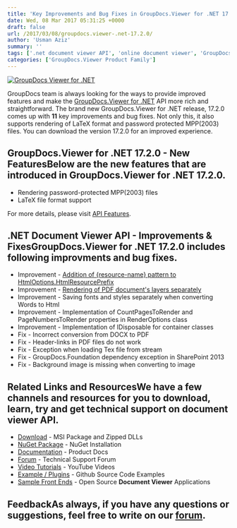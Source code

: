 ```yaml
---
title: 'Key Improvements and Bug Fixes in GroupDocs.Viewer for .NET 17.2.0'
date: Wed, 08 Mar 2017 05:31:25 +0000
draft: false
url: /2017/03/08/groupdocs.viewer-.net-17.2.0/
author: 'Usman Aziz'
summary: ''
tags: ['.net document viewer API', 'online document viewer', 'GroupDocs.Viewer for .NET Releases']
categories: ['GroupDocs.Viewer Product Family']
---
```


[![GroupDocs Viewer for .NET](https://blog.groupdocs.com/wp-content/uploads/sites/4/2016/11/groupdocs-viewer-net.png)](http://groupdocs.com/dot-net/document-viewer-library)

GroupDocs team is always looking for the ways to provide improved features and make the [GroupDocs.Viewer for .NET](https://downloads.groupdocs.com/viewer/net/new-releases/groupdocs.viewer-for-.net-17.2.0/) API more rich and straightforward. The brand new GroupDocs.Viewer for .NET release, 17.2.0 comes up with **11** key improvements and bug fixes. Not only this, it also supports rendering of LaTeX format and password protected MPP(2003) files. You can download the version 17.2.0 for an improved experience.

## GroupDocs.Viewer for .NET 17.2.0 - New FeaturesBelow are the new features that are introduced in GroupDocs.Viewer for .NET 17.2.0.

*   Rendering password-protected MPP(2003) files
*   LaTeX file format support

For more details, please visit [API Features](https://docs.groupdocs.com/viewer/net "GroupDocs.Viewer features").

## .NET Document Viewer API - Improvements & FixesGroupDocs.Viewer for .NET 17.2.0 includes following improvments and bug fixes.

*   Improvement - [Addition of {resource-name} pattern to HtmlOptions.HtmlResourcePrefix](https://docs.groupdocs.com/viewer/net)
*   Improvement - [Rendering of PDF document's layers separately](https://docs.groupdocs.com/viewer/net)
*   Improvement - Saving fonts and styles separately when converting Words to Html
*   Improvement - Implementation of CountPagesToRender and PageNumbersToRender properties in RenderOptions class
*   Improvement - Implementation of IDisposable for container classes
*   Fix - Incorrect conversion from DOCX to PDF
*   Fix - Header-links in PDF files do not work
*   Fix - Exception when loading Tex file from stream
*   Fix - GroupDocs.Foundation dependency exception in SharePoint 2013
*   Fix - Background image is missing when converting to image

## Related Links and ResourcesWe have a few channels and resources for you to download, learn, try and get technical support on **document viewer API**.

*   [Download](http://downloads.groupdocs.com/viewer/net "Download API") - MSI Package and Zipped DLLs
*   [NuGet Package](https://www.nuget.org/packages/groupdocs-viewer-dotnet/ "Install from NuGet Package") - NuGet Installation
*   [Documentation](https://docs.groupdocs.com/viewer/net "Document Viewer API Documentation ") - Product Docs
*   [Forum](http://groupdocs.com/Community/forums/groupdocs.viewer-product-family/4/showforum.aspx "Technical Support Forum") - Technical Support Forum
*   [Video Tutorials](https://www.youtube.com/channel/UCgO8dwgI5KAsQCVegviVXYA/playlists "GroupDocs.Viewer video tutorials") - YouTube Videos
*   [Example / Plugins](https://github.com/groupdocsviewer/GroupDocs_Viewer_NET "download example project and front ends") - Github Source Code Examples
*   [Sample Front Ends](https://github.com/groupdocs-viewer/ "Open Source Document Viewer Applications") - Open Source **Document Viewer** Applications

## FeedbackAs always, if you have any questions or suggestions, feel free to write on our [forum](http://groupdocs.com/Community/forums/groupdocs.viewer-product-family/4/showforum.aspx "Technical Support Forum").






